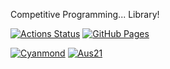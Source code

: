 Competitive Programming... Library!

[![Actions Status](https://github.com/Cyanmond/cp_library/workflows/verify/badge.svg)](https://github.com/Cyanmond/cp_library/actions) [![GitHub Pages](https://img.shields.io/static/v1?label=GitHub+Pages&message=+&color=brightgreen&logo=github)](https://beet-aizu.github.io/library/)

[![Cyanmond](https://img.shields.io/endpoint?url=https%3A%2F%2Fatcoder-badges.now.sh%2Fapi%2Fatcoder%2Fjson%2FCyanmond)](https://atcoder.jp/users/Cyanmond) [![Aus21](https://img.shields.io/endpoint?url=https%3A%2F%2Fatcoder-badges.now.sh%2Fapi%2Fcodeforces%2Fjson%2FAus21)](https://codeforces.com/profile/Aus21)